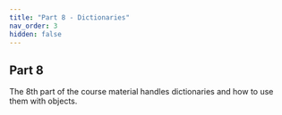```yaml
---
title: "Part 8 - Dictionaries"
nav_order: 3
hidden: false
---
```


## Part 8

The 8th part of the course material handles dictionaries and how to use them with objects.